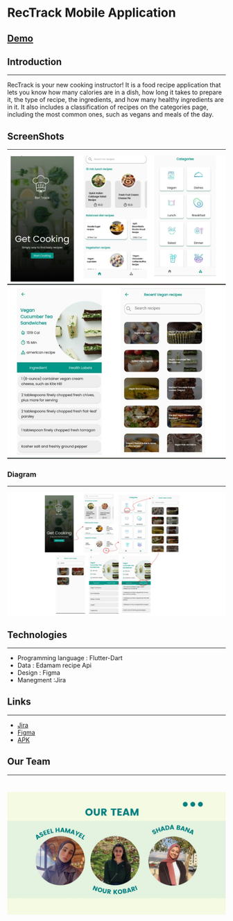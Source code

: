 # RecTrack Mobile Application
[Demo](https://youtu.be/cHgapU9nlNw)
----
## Introduction
*****
RecTrack is your new cooking instructor! It is a food recipe application that lets you know how many calories are in a dish,
how long it takes to prepare it, the type of recipe, the ingredients, and how many healthy ingredients are in it. It also includes 
a classification of recipes on the categories page, including the most common ones, such as vegans and meals of the day.

## ScreenShots
*****
![alt text](screenshots/screen.jpg)
![alt text](screenshots/screen2.jpg)
### Diagram
*****
![alt text](screenshots/diagram.jpg)

## Technologies
*****
* Programming language : Flutter-Dart
* Data :  Edamam recipe Api
* Design : Figma
* Manegment :Jira

## Links
*****
* [Jira](https://aseel-hamayel.atlassian.net/jira/software/projects/REAC/issues/?filter=doneissues)
* [Figma](https://www.figma.com/file/qZbt5n8nhthxljdBZ6XhXd/RecTrack?node-id=0%3A1&t=uRvapZLrLCeFRIpC-1)
* [APK](https://drive.google.com/file/d/1reTVkX-JLsUoc2V9vf1_L_fM52swztAJ/view)

## Our Team
*****
![alt text](screenshots/team.jpg)
=======
